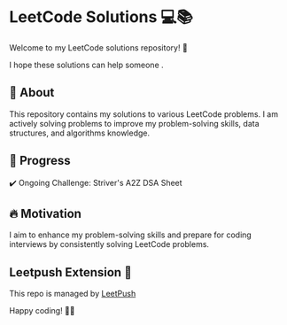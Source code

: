 # LeetCode Solutions 💻📚

Welcome to my LeetCode solutions repository! 🚀

I hope these solutions can help someone .

## 📌 About

This repository contains my solutions to various LeetCode problems. I am actively solving problems to improve my problem-solving skills, data structures, and algorithms knowledge.

## 📖 Progress

✔️ Ongoing Challenge: Striver's A2Z DSA Sheet

## 🔥 Motivation

I aim to enhance my problem-solving skills and prepare for coding interviews by consistently solving LeetCode problems.

## Leetpush Extension 🧡

This repo is managed by [LeetPush](https://github.com/husamahmud/LeetPush)

Happy coding! 🚀💡
